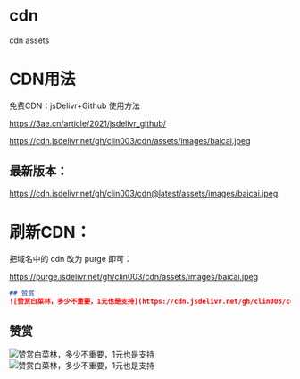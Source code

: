 # cdn
cdn assets

#   CDN用法

免费CDN：jsDelivr+Github 使用方法

https://3ae.cn/article/2021/jsdelivr_github/



https://cdn.jsdelivr.net/gh/clin003/cdn/assets/images/baicai.jpeg

##  最新版本：

https://cdn.jsdelivr.net/gh/clin003/cdn@latest/assets/images/baicai.jpeg

# 刷新CDN：

把域名中的 cdn 改为 purge 即可：

https://purge.jsdelivr.net/gh/clin003/cdn/assets/images/baicai.jpeg

```md
## 赞赏
![赞赏白菜林，多少不重要，1元也是支持](https://cdn.jsdelivr.net/gh/clin003/cdn/assets/images/zanalipay.jpg)  ![赞赏白菜林，多少不重要，1元也是支持](https://cdn.jsdelivr.net/gh/clin003/cdn/assets/images/zanweixin.jpg)
```
## 赞赏
![赞赏白菜林，多少不重要，1元也是支持](https://cdn.jsdelivr.net/gh/clin003/cdn/assets/images/zanalipay.jpg)  ![赞赏白菜林，多少不重要，1元也是支持](https://cdn.jsdelivr.net/gh/clin003/cdn/assets/images/zanweixin.jpg)